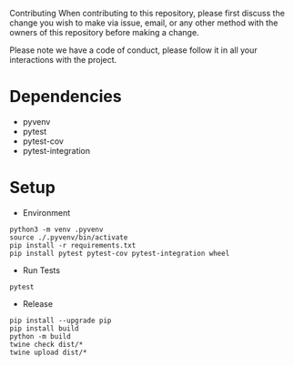 Contributing
When contributing to this repository, please first discuss the change you wish to make via issue, email, or any other method with the owners of this repository before making a change.

Please note we have a code of conduct, please follow it in all your interactions with the project.


Dependencies
============
* pyvenv
* pytest
* pytest-cov
* pytest-integration


Setup
=====
* Environment
```
python3 -m venv .pyvenv
source ./.pyvenv/bin/activate
pip install -r requirements.txt
pip install pytest pytest-cov pytest-integration wheel
```

* Run Tests
```
pytest
```

* Release
```
pip install --upgrade pip
pip install build
python -m build
twine check dist/*
twine upload dist/*
```